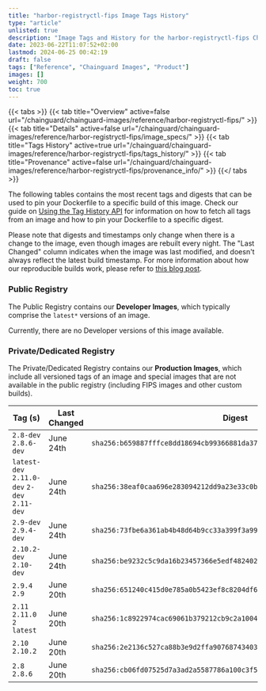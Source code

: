 ```yaml
---
title: "harbor-registryctl-fips Image Tags History"
type: "article"
unlisted: true
description: "Image Tags and History for the harbor-registryctl-fips Chainguard Image"
date: 2023-06-22T11:07:52+02:00
lastmod: 2024-06-25 00:42:19
draft: false
tags: ["Reference", "Chainguard Images", "Product"]
images: []
weight: 700
toc: true
---
```


{{< tabs >}}
{{< tab title="Overview" active=false url="/chainguard/chainguard-images/reference/harbor-registryctl-fips/" >}}
{{< tab title="Details" active=false url="/chainguard/chainguard-images/reference/harbor-registryctl-fips/image_specs/" >}}
{{< tab title="Tags History" active=true url="/chainguard/chainguard-images/reference/harbor-registryctl-fips/tags_history/" >}}
{{< tab title="Provenance" active=false url="/chainguard/chainguard-images/reference/harbor-registryctl-fips/provenance_info/" >}}
{{</ tabs >}}

The following tables contains the most recent tags and digests that can be used to pin your Dockerfile to a specific build of this image. Check our guide on [Using the Tag History API](/chainguard/chainguard-images/using-the-tag-history-api/) for information on how to fetch all tags from an image and how to pin your Dockerfile to a specific digest.

Please note that digests and timestamps only change when there is a change to the image, even though images are rebuilt every night. The "Last Changed" column indicates when the image was last modified, and doesn't always reflect the latest build timestamp. For more information about how our reproducible builds work, please refer to [this blog post](https://www.chainguard.dev/unchained/reproducing-chainguards-reproducible-image-builds).

### Public Registry
The Public Registry contains our **Developer Images**, which typically comprise the `latest*` versions of an image.

Currently, there are no Developer versions of this image available.

### Private/Dedicated Registry
The Private/Dedicated Registry contains our **Production Images**, which include all versioned tags of an image and special images that are not available in the public registry (including FIPS images and other custom builds).

| Tag (s)                                       | Last Changed | Digest                                                                    |
|-----------------------------------------------|--------------|---------------------------------------------------------------------------|
|  `2.8-dev` `2.8.6-dev`                        | June 24th    | `sha256:b659887fffce8dd18694cb99366881da37d90bcc2f3c546d571ed5da50e6bbb4` |
|  `latest-dev` `2.11.0-dev` `2-dev` `2.11-dev` | June 24th    | `sha256:38eaf0caa696e283094212dd9a23e33c0b43ce07927adf2b85ae00d086c57415` |
|  `2.9-dev` `2.9.4-dev`                        | June 24th    | `sha256:73fbe6a361ab4b48d64b9cc33a399f3a99d20993a7dff70c7da686af1dc57b09` |
|  `2.10.2-dev` `2.10-dev`                      | June 24th    | `sha256:be9232c5c9da16b23457366e5edf482402046329aa612be82113bbd81b6194cc` |
|  `2.9.4` `2.9`                                | June 20th    | `sha256:651240c415d0e785a0b5423ef8c8204df6a16af5ba635dd679ea81a9179cb3fe` |
|  `2.11` `2.11.0` `2` `latest`                 | June 20th    | `sha256:1c8922974cac69061b379212cb9c2a1004a8e3937b20ca114c1327c08efe8609` |
|  `2.10` `2.10.2`                              | June 20th    | `sha256:2e2136c527ca88b3e9d2ffa90768743403af752bcc4975e7381a28044c124644` |
|  `2.8` `2.8.6`                                | June 20th    | `sha256:cb06fd07525d7a3ad2a5587786a100c3f5e378c684cd6bd6056fff0cfaf8a464` |

